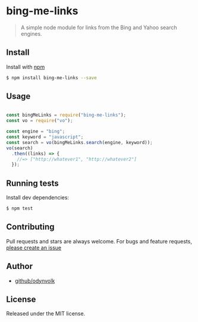 # bing-me-links
> A simple node module for links from the Bing and Yahoo search engines.

## Install

Install with [npm](https://www.npmjs.com/)

```sh
$ npm install bing-me-links --save
```

## Usage

```js

const bingMeLinks = require("bing-me-links");
const vo = require("vo");

const engine = "bing";
const keyword = "javascript";  
const search = vo(bingMeLinks.search(engine, keyword));
vo(search)
  .then((links) => {
    //=> ["http://whatever1", "http://whatever2"]
  });

````

## Running tests

Install dev dependencies:

```sh
$ npm test
```

## Contributing

Pull requests and stars are always welcome. For bugs and feature requests, [please create an issue](https://github.com/odynvolk/bing-me-links/issues/new)

## Author

+ [github/odynvolk](https://github.com/odynvolk)

## License

Released under the MIT license.

